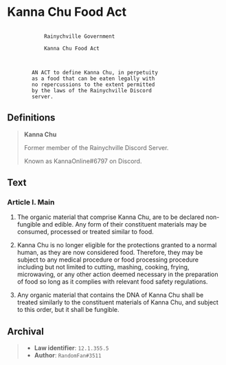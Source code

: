 # Kanna Chu Food Act
```

            Rainychville Government

            Kanna Chu Food Act



        AN ACT to define Kanna Chu, in perpetuity
        as a food that can be eaten legally with
        no repercussions to the extent permitted
        by the laws of the Rainychville Discord
        server.

```


## Definitions

> **Kanna Chu**
>
> Former member of the Rainychville Discord Server.
>
> Known as KannaOnline#6797 on Discord.
>



## Text

### Article I. Main

1. The organic material that comprise Kanna Chu, are to be
declared non-fungible and edible. Any form of their constituent
materials may be consumed, processed or treated similar to food.

2. Kanna Chu is no longer eligible for the protections granted to
a normal human, as they are now considered food. Therefore, they may
be subject to any medical procedure or food processing procedure
including but not limited to cutting, mashing, cooking, frying,
microwaving, or any other action deemed necessary in the preparation
of food so long as it complies with relevant food safety regulations.

3. Any organic material that contains the DNA of Kanna Chu shall
be treated similarly to the constituent materials of Kanna Chu, and
subject to this order, but it shall be fungible.

## Archival
>
> - **Law identifier**: `12.1.355.5`
> - **Author**: `RandomFan#3511`
>